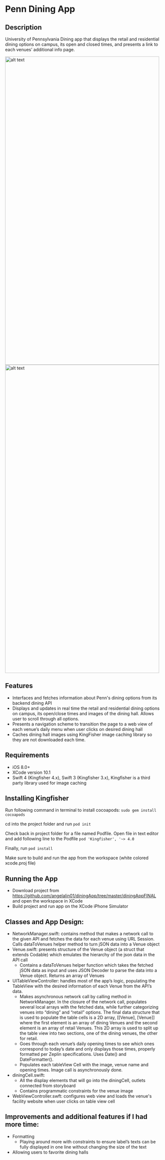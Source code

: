 # Penn Dining App

## Description
University of Pennsylvania Dining app that displays the retail and residential dining options on campus, its open and closed times, and presents a link to each venues’ additional info page. 


<img src="https://github.com/angelalin01/diningApp/blob/master/penn%20dining%20page%201.png" alt="alt text" width="500" height="1000"> <img src="https://github.com/angelalin01/diningApp/blob/master/penn%20dining%20page%202.png" alt="alt text" width="500" height="1000">




## Features
- Interfaces and fetches information about Penn's dining options from its backend dining API
- Displays and updates in real time the retail and residential dining options on campus, its open/close times and images of the dining hall. Allows user to scroll through all options.
- Presents a navigation scheme to transition the page to a web view of each venue’s daily menu when user clicks on desired dining hall
- Caches dining hall images using KingFisher image caching library so they are not downloaded each time. 

## Requirements
- iOS 8.0+
- XCode version 10.1
- Swift 4 (Kingfisher 4.x), Swift 3 (Kingfisher 3.x), Kingfisher is a third party library used for image caching

## Installing Kingfisher

Run following command in terminal to install cocoapods: 
`sudo gem install cocoapods`

cd into the project folder and run
`pod init`

Check back in project folder for a file named Podfile. Open file in text editor and add following line to the Podfile
`pod 'Kingfisher', '~> 4.0`

Finally, run
`pod install`

Make sure to build and run the app from the workspace (white colored xcode.proj file)

## Running the App
- Download project from https://github.com/angelalin01/diningApp/tree/master/diningAppFINAL and open the workspace in XCode
- Build project and run app on the XCode iPhone Simulator 

## Classes and App Design:

- NetworkManager.swift: contains method that makes a network call to the given API and fetches the data for each venue using URL Session. Calls dataToVenues helper method to turn jSON data into a Venue object
- Venue.swift: presents structure of the Venue object (a struct that extends Codable) which emulates the hierarchy of the json data in the API call 
    - Contains a dataToVenues helper function which takes the fetched jSON data as input and uses JSON Decoder to parse the data into a Venue object. Returns an array of Venues 
- UITableViewController: handles most of the app’s logic, populating the TableView with the desired information of each Venue from the API’s data. 
    - Makes asynchronous network call by calling method in NetworkManager. In the closure of the network call, populates several local arrays with the fetched data, while further categorizing venues into “dining” and “retail” options. The final data structure that is used to populate the table cells is a 2D array, [[Venue], [Venue]] where the first element is an array of dining Venues and the second element is an array of retail Venues. This 2D array is used to split up the table view into two sections, one of the dining venues, the other for retail. 
    - Goes through each venue’s daily opening times to see which ones correspond to today’s date and only displays those times, properly formatted per Zeplin specifications. Uses Date() and DateFormatter(). 
    - Populates each tableView Cell with the image, venue name and opening times. Image call is asynchronously done. 
- diningCell.swift:
    - All the display elements that will go into the diningCell, outlets connected from storyboard
    - Contains programmatic constraints for the venue image 
- WebViewController.swft: configures web view and loads the venue's facility website when user clicks on table view cell 


## Improvements and additional features if I had more time: 

- Formatting
    - Playing around more with constraints to ensure label’s texts can be fully displayed in one line without changing the size of the text
- Allowing users to favorite dining halls
